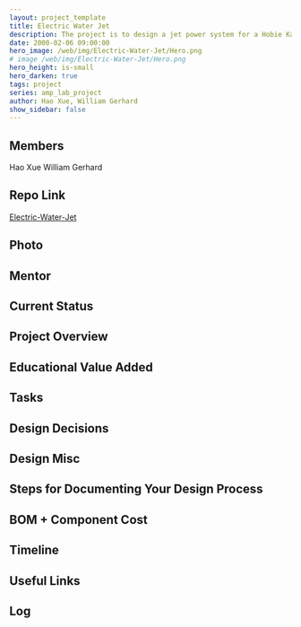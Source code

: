 ```yaml
---
layout: project_template
title: Electric Water Jet
description: The project is to design a jet power system for a Hobie Kayak.
date: 2000-02-06 09:00:00
hero_image: /web/img/Electric-Water-Jet/Hero.png
# image /web/img/Electric-Water-Jet/Hero.png
hero_height: is-small
hero_darken: true
tags: project
series: amp_lab_project
author: Hao Xue, William Gerhard
show_sidebar: false
---
```




## Members
Hao Xue
William Gerhard

## Repo Link
<a class="button is-link" href="https://github.com/Amp-Lab-at-VT/Electric-Water-Jet" >Electric-Water-Jet</a>

## Photo

## Mentor

## Current Status

## Project Overview


## Educational Value Added


## Tasks

## Design Decisions

## Design Misc

## Steps for Documenting Your Design Process

## BOM + Component Cost

## Timeline

## Useful Links

## Log
            